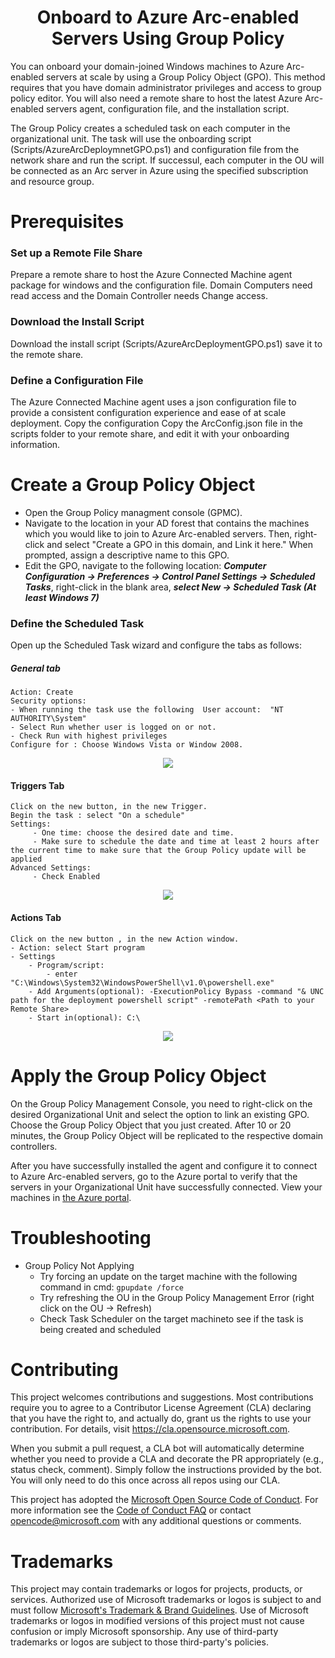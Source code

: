 # <center>  Onboard to Azure Arc-enabled Servers Using Group Policy </center>

You can onboard your domain-joined Windows machines to Azure Arc-enabled servers at scale by using a Group Policy Object (GPO). This method requires that you have domain administrator privileges and access to group policy editor. You will also need a remote share to host the latest Azure Arc-enabled servers agent, configuration file, and the installation script.

The Group Policy creates a scheduled task on each computer in the organizational unit. The task will use the onboarding script (Scripts/AzureArcDeploymnetGPO.ps1) and configuration file from the network share and run the script. If successul, each computer in the OU will be connected as an Arc server in Azure using the specified subscription and resource group.

# Prerequisites

### Set up a Remote File Share

Prepare a remote share to host the Azure Connected Machine agent package for windows and the configuration file. Domain Computers need read access and the Domain Controller needs Change access. 

### Download the Install Script

Download the install script (Scripts/AzureArcDeploymentGPO.ps1) save it to the remote share.

### Define a Configuration File

The Azure Connected Machine agent uses a json configuration file to provide a consistent configuration experience and ease of at scale deployment. Copy the configuration Copy the ArcConfig.json file in the scripts folder to your remote share, and edit it with your onboarding information.

# Create a Group Policy Object

- Open the Group Policy managment console (GPMC). 
- Navigate to the location in your AD forest that contains the machines which you would like to join to Azure Arc-enabled servers. Then, right-click and select "Create a GPO in this domain, and Link it here." When prompted, assign a descriptive name to this GPO.
- Edit the GPO, navigate to the following location:
  ***Computer Configuration -> Preferences -> Control Panel Settings -> Scheduled Tasks***, right-click in the blank area, ***select New -> Scheduled Task (At least Windows 7)***

### Define the Scheduled Task

Open up the Scheduled Task wizard and configure the tabs as follows:

##### General tab 
    Action: Create
    Security options:
    - When running the task use the following  User account:  "NT AUTHORITY\System"
    - Select Run whether user is logged on or not.
    - Check Run with highest privileges
    Configure for : Choose Windows Vista or Window 2008.
<p  align = "center">
    <img src = "Pictures\ST-General.jpg">
</p>
  
#### Triggers Tab
    Click on the new button, in the new Trigger.
    Begin the task : select "On a schedule"
    Settings:
         - One time: choose the desired date and time.
         - Make sure to schedule the date and time at least 2 hours after the current time to make sure that the Group Policy update will be applied
    Advanced Settings:
         - Check Enabled 
<p align = "center"> 
  <img src= "Pictures\ST-Trigger.jpg">
</p>

#### Actions Tab
    Click on the new button , in the new Action window.
    - Action: select Start program
    - Settings 
        - Program/script: 
            - enter "C:\Windows\System32\WindowsPowerShell\v1.0\powershell.exe"
        - Add Arguments(optional): -ExecutionPolicy Bypass -command "& UNC path for the deployment powershell script" -remotePath <Path to your Remote Share>
        - Start in(optional): C:\
<p align = "center"> 
     <img src= "Pictures\ST-Actions.jpg">
</p>

# Apply the Group Policy Object 
    
On the Group Policy Management Console, you need to right-click on the desired Organizational Unit and select the option to link an existing GPO. Choose the Group Policy Object that you just created. After 10 or 20 minutes, the Group Policy Object will be replicated to the respective domain controllers. 
    
After you have successfully installed the agent and configure it to connect to Azure Arc-enabled servers, go to the Azure portal to verify that the servers in your Organizational Unit have successfully connected. View your machines in <a href = "https://aka.ms/hybridmachineportal">the Azure portal</a>.

# Troubleshooting
 - Group Policy Not Applying
   - Try forcing an update on the target machine with the following command in cmd: `gpupdate /force`
   - Try refreshing the OU in the Group Policy Management Error (right click on the OU -> Refresh)
   - Check Task Scheduler on the target machineto see if the task is being created and scheduled 
  
# Contributing

This project welcomes contributions and suggestions.  Most contributions require you to agree to a
Contributor License Agreement (CLA) declaring that you have the right to, and actually do, grant us
the rights to use your contribution. For details, visit https://cla.opensource.microsoft.com.

When you submit a pull request, a CLA bot will automatically determine whether you need to provide
a CLA and decorate the PR appropriately (e.g., status check, comment). Simply follow the instructions
provided by the bot. You will only need to do this once across all repos using our CLA.

This project has adopted the [Microsoft Open Source Code of Conduct](https://opensource.microsoft.com/codeofconduct/).
For more information see the [Code of Conduct FAQ](https://opensource.microsoft.com/codeofconduct/faq/) or
contact [opencode@microsoft.com](mailto:opencode@microsoft.com) with any additional questions or comments.

# Trademarks

This project may contain trademarks or logos for projects, products, or services. Authorized use of Microsoft 
trademarks or logos is subject to and must follow 
[Microsoft's Trademark & Brand Guidelines](https://www.microsoft.com/en-us/legal/intellectualproperty/trademarks/usage/general).
Use of Microsoft trademarks or logos in modified versions of this project must not cause confusion or imply Microsoft sponsorship.
Any use of third-party trademarks or logos are subject to those third-party's policies.